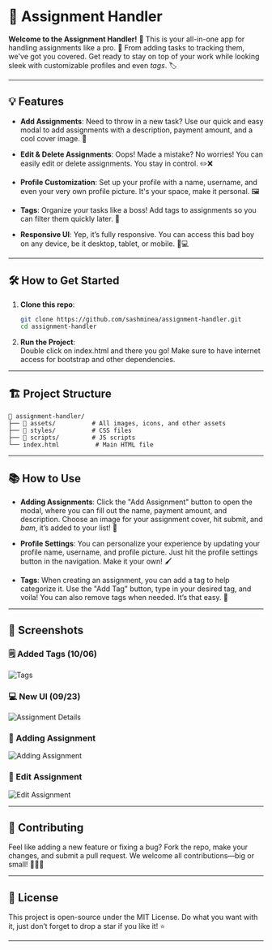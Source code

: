 # 📓 Assignment Handler

**Welcome to the Assignment Handler!** 🎉 This is your all-in-one app for handling assignments like a pro. 💼 From adding tasks to tracking them, we've got you covered. Get ready to stay on top of your work while looking sleek with customizable profiles and even *tags*. 🏷️

---

## 💡 Features

- **Add Assignments**: Need to throw in a new task? Use our quick and easy modal to add assignments with a description, payment amount, and a cool cover image. 💸
  
- **Edit & Delete Assignments**: Oops! Made a mistake? No worries! You can easily edit or delete assignments. You stay in control. ✏️❌

- **Profile Customization**: Set up your profile with a name, username, and even your very own profile picture. It's your space, make it personal. 🖼️

- **Tags**: Organize your tasks like a boss! Add tags to assignments so you can filter them quickly later. 🚩

- **Responsive UI**: Yep, it’s fully responsive. You can access this bad boy on any device, be it desktop, tablet, or mobile. 📱💻

---

## 🛠️ How to Get Started

1. **Clone this repo**:  
   ```bash
   git clone https://github.com/sashminea/assignment-handler.git
   cd assignment-handler
   ```

2. **Run the Project**:  
   Double click on index.html and there you go! Make sure to have internet access for bootstrap and other dependencies.

---

## 🏗️ Project Structure

```
📁 assignment-handler/
├── 📂 assets/          # All images, icons, and other assets
├── 📂 styles/          # CSS files
├── 📂 scripts/         # JS scripts
└── index.html          # Main HTML file
```

---

## 📚 How to Use

- **Adding Assignments**: Click the "Add Assignment" button to open the modal, where you can fill out the name, payment amount, and description. Choose an image for your assignment cover, hit submit, and *bam*, it’s added to your list! 🎯

- **Profile Settings**: You can personalize your experience by updating your profile name, username, and profile picture. Just hit the profile settings button in the navigation. Make it your own! 🖌️

- **Tags**: When creating an assignment, you can add a tag to help categorize it. Use the "Add Tag" button, type in your desired tag, and voila! You can also remove tags when needed. It’s that easy. 🚀

---

## 📸 Screenshots

### 🗒️ Added Tags (10/06)
![Tags](https://i.imgur.com/kgZE9yQ.png)

### 💻 New UI (09/23)
![Assignment Details](https://i.postimg.cc/dVMQmMsN/image.png)

### 📒 Adding Assignment
![Adding Assignment](https://i.ibb.co/0Qy2nNG/image.png)

### 📝 Edit Assignment
![Edit Assignment](https://i.ibb.co/QcJjbNW/image.png)

---

## 👥 Contributing

Feel like adding a new feature or fixing a bug? Fork the repo, make your changes, and submit a pull request. We welcome all contributions—big or small! 🍕👩‍💻

---

## 📝 License

This project is open-source under the MIT License. Do what you want with it, just don’t forget to drop a star if you like it! ⭐

---
